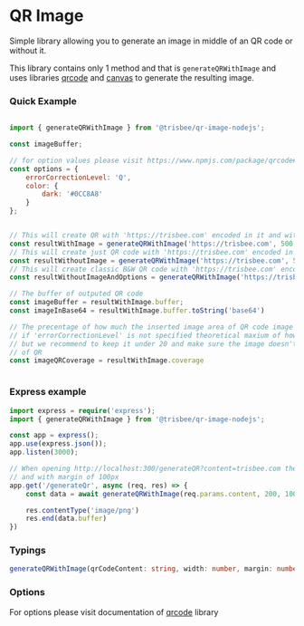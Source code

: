 # QR Image
Simple library allowing you to generate an image in middle of an QR code or without it.

This library contains only 1 method and that is `generateQRWithImage` and uses libraries
[qrcode](https://www.npmjs.com/package/qrcode) and [canvas](https://www.npmjs.com/package/canvas) to generate the
resulting image.

### Quick Example

```js

import { generateQRWithImage } from '@trisbee/qr-image-nodejs';

const imageBuffer;

// for option values please visit https://www.npmjs.com/package/qrcode#qr-code-options library
const options = {
    errorCorrectionLevel: 'Q',
    color: {
        dark: '#0CC8A8'
    }
};


// This will create QR with 'https://trisbee.com' encoded in it and with centered image also color will be #0CC8A8
const resultWithImage = generateQRWithImage('https://trisbee.com', 500, 100, imageBuffer, options)
// This will create just QR code with 'https://trisbee.com' encoded in it in color #0CC8A8
const resultWithoutImage = generateQRWithImage('https://trisbee.com', 500, 100, null, options)
// This will create classic B&W QR code with 'https://trisbee.com' encoded in it
const resultWithoutImageAndOptions = generateQRWithImage('https://trisbee.com', 500, 100, null, null)

// The buffer of outputed QR code
const imageBuffer = resultWithImage.buffer;
const imageInBase64 = resultWithImage.buffer.toString('base64')

// The precentage of how much the inserted image area of QR code image covers
// if 'errorCorrectionLevel' is not specified theoretical maxium of how much the image can cover is 30%
// but we recommend to keep it under 20 and make sure the image doesn't touch the big rectangles in the corners
// of QR
const imageQRCoverage = resultWithImage.coverage



```


### Express example
```ts
import express = require('express');
import { generateQRWithImage } from '@trisbee/qr-image-nodejs';

const app = express();
app.use(express.json());
app.listen(3000);

// When opening http://localhost:300/generateQR?content=trisbee.com the browser should render QR code of size 200 px
// and with margin of 100px
app.get('/generateQr', async (req, res) => {
    const data = await generateQRWithImage(req.params.content, 200, 100)

    res.contentType('image/png')
    res.end(data.buffer)
})


```


### Typings
```ts
generateQRWithImage(qrCodeContent: string, width: number, margin: number, imageBuffer?: Buffer, options?: QRCodeToBufferOptions)
```

### Options

For options please visit documentation of [qrcode](https://www.npmjs.com/package/qrcode#qr-code-options) library
